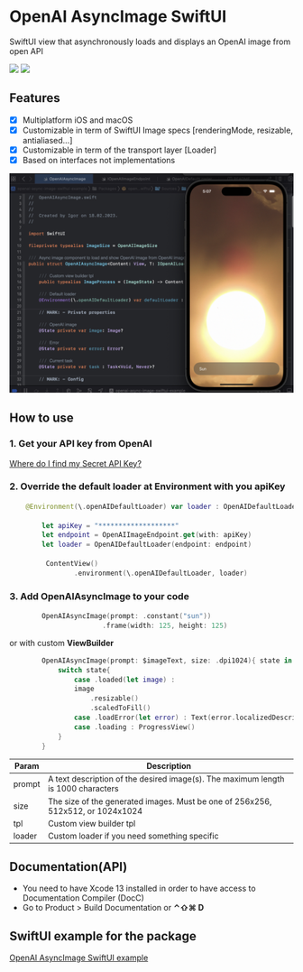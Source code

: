 # OpenAI AsyncImage SwiftUI

SwiftUI view that asynchronously loads and displays an OpenAI image from open API

[![](https://img.shields.io/endpoint?url=https%3A%2F%2Fswiftpackageindex.com%2Fapi%2Fpackages%2FThe-Igor%2Fopenai-async-image-swiftui%2Fbadge%3Ftype%3Dswift-versions)](https://swiftpackageindex.com/The-Igor/openai-async-image-swiftui)
[![](https://img.shields.io/endpoint?url=https%3A%2F%2Fswiftpackageindex.com%2Fapi%2Fpackages%2FThe-Igor%2Fopenai-async-image-swiftui%2Fbadge%3Ftype%3Dplatforms)](https://swiftpackageindex.com/The-Igor/openai-async-image-swiftui)

## Features
- [x] Multiplatform iOS and macOS
- [x] Customizable in term of SwiftUI Image specs [renderingMode, resizable,  antialiased...]
- [x] Customizable in term of the transport layer [Loader]
- [x] Based on interfaces not implementations

 ![OpenAI AsyncImage SwiftUI](https://github.com/The-Igor/openai-async-image-swiftui/blob/main/image/sun.png) 

## How to use

### 1. Get your API key from OpenAI
[Where do I find my Secret API Key?](https://help.openai.com/en/articles/4936850-where-do-i-find-my-secret-api-key)


### 2. Override the default loader at Environment with you apiKey
```swift
    @Environment(\.openAIDefaultLoader) var loader : OpenAIDefaultLoader
    
        let apiKey = "*******************"
        let endpoint = OpenAIImageEndpoint.get(with: apiKey)
        let loader = OpenAIDefaultLoader(endpoint: endpoint)
        
         ContentView()
                .environment(\.openAIDefaultLoader, loader)
```

### 3. Add **OpenAIAsyncImage** to your code

```swift
        OpenAIAsyncImage(prompt: .constant("sun"))
                       .frame(width: 125, height: 125)
```
or with custom **ViewBuilder**

```swift
        OpenAIAsyncImage(prompt: $imageText, size: .dpi1024){ state in
            switch state{
                case .loaded(let image) :
                image
                    .resizable()
                    .scaledToFill()
                case .loadError(let error) : Text(error.localizedDescription)
                case .loading : ProgressView()
            }
        }
```

| Param | Description |
| --- | --- |
| prompt | A text description of the desired image(s). The maximum length is 1000 characters |
| size | The size of the generated images. Must be one of 256x256, 512x512, or 1024x1024 |
| tpl | Custom view builder tpl |
| loader | Custom loader if you need something specific|


## Documentation(API)
- You need to have Xcode 13 installed in order to have access to Documentation Compiler (DocC)
- Go to Product > Build Documentation or **⌃⇧⌘ D**

## SwiftUI example for the package

[OpenAI AsyncImage SwiftUI example](https://github.com/The-Igor/openai-async-image-swiftui-example)
